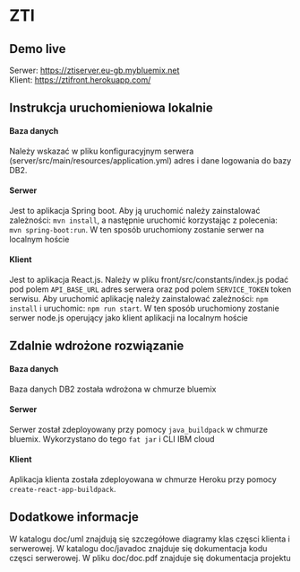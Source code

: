 # ZTI

## Demo live
Serwer: https://ztiserver.eu-gb.mybluemix.net  
Klient: https://ztifront.herokuapp.com/


## Instrukcja uruchomieniowa lokalnie

 #### Baza danych
Należy wskazać w pliku konfiguracyjnym serwera (server/src/main/resources/application.yml)
adres i dane logowania do bazy DB2.

 #### Serwer
Jest to aplikacja Spring boot.
Aby ją uruchomić należy zainstalować zależności: ``mvn install``, a następnie uruchomić
korzystając z polecenia: ``mvn spring-boot:run``.
W ten sposób uruchomiony zostanie serwer na localnym hoście

 #### Klient
Jest to aplikacja React.js.
Należy w pliku front/src/constants/index.js podać pod polem ``API_BASE_URL`` adres serwera oraz pod polem ``SERVICE_TOKEN``
token serwisu.
Aby uruchomić aplikację należy zainstalować zależności: ``npm install`` i uruchomic: ``npm run start``.
W ten sposób uruchomiony zostanie serwer node.js operujący jako klient aplikacji na localnym hoście



## Zdalnie wdrożone rozwiązanie

 #### Baza danych
Baza danych DB2 została wdrożona w chmurze bluemix

 #### Serwer
Serwer został zdeployowany przy pomocy ``java_buildpack`` w chmurze bluemix. Wykorzystano do tego ``fat jar`` i CLI IBM cloud

 #### Klient
Aplikacja klienta została zdeployowana w chmurze Heroku przy pomocy ``create-react-app-buildpack``.



 ## Dodatkowe informacje
 W katalogu doc/uml znajdują się szczegółowe diagramy klas częsci klienta i serwerowej.
 W katalogu doc/javadoc znajduje się dokumentacja kodu częsci serwerowej.
 W pliku doc/doc.pdf znajduje się dokumentacja projektu

